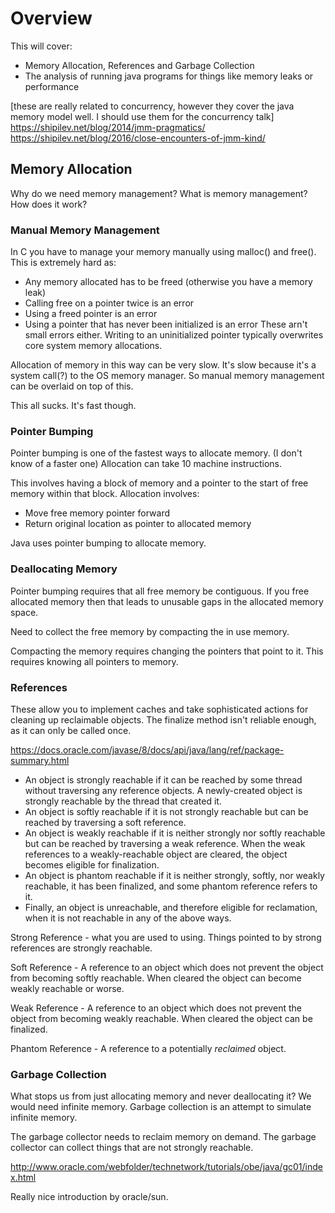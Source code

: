 Overview
========

This will cover:
 * Memory Allocation, References and Garbage Collection
 * The analysis of running java programs for things like memory leaks or performance

[these are really related to concurrency, however they cover the java memory model well.
 I should use them for the concurrency talk]
https://shipilev.net/blog/2014/jmm-pragmatics/
https://shipilev.net/blog/2016/close-encounters-of-jmm-kind/

Memory Allocation
-----------------

Why do we need memory management?
What is memory management?
How does it work?

### Manual Memory Management

In C you have to manage your memory manually using malloc() and free().
This is extremely hard as:
 * Any memory allocated has to be freed (otherwise you have a memory leak)
 * Calling free on a pointer twice is an error
 * Using a freed pointer is an error
 * Using a pointer that has never been initialized is an error
These arn't small errors either.
Writing to an uninitialized pointer typically overwrites core system memory allocations.

Allocation of memory in this way can be very slow.
It's slow because it's a system call(?) to the OS memory manager.
So manual memory management can be overlaid on top of this.

This all sucks.
It's fast though.

### Pointer Bumping

Pointer bumping is one of the fastest ways to allocate memory. (I don't know of a faster one)
Allocation can take 10 machine instructions.

This involves having a block of memory and a pointer to the start of free memory within that block.
Allocation involves:

 * Move free memory pointer forward
 * Return original location as pointer to allocated memory

Java uses pointer bumping to allocate memory.

### Deallocating Memory

Pointer bumping requires that all free memory be contiguous.
If you free allocated memory then that leads to unusable gaps in the allocated memory space.

Need to collect the free memory by compacting the in use memory.

Compacting the memory requires changing the pointers that point to it.
This requires knowing all pointers to memory.

### References

These allow you to implement caches and take sophisticated actions for cleaning up reclaimable objects.
The finalize method isn't reliable enough, as it can only be called once.

https://docs.oracle.com/javase/8/docs/api/java/lang/ref/package-summary.html

 * An object is strongly reachable if it can be reached by some thread without traversing any reference objects. A newly-created object is strongly reachable by the thread that created it.
 * An object is softly reachable if it is not strongly reachable but can be reached by traversing a soft reference.
 * An object is weakly reachable if it is neither strongly nor softly reachable but can be reached by traversing a weak reference. When the weak references to a weakly-reachable object are cleared, the object becomes eligible for finalization.
 * An object is phantom reachable if it is neither strongly, softly, nor weakly reachable, it has been finalized, and some phantom reference refers to it.
 * Finally, an object is unreachable, and therefore eligible for reclamation, when it is not reachable in any of the above ways. 

Strong Reference - what you are used to using.
Things pointed to by strong references are strongly reachable.

Soft Reference - A reference to an object which does not prevent the object from becoming softly reachable.
When cleared the object can become weakly reachable or worse.

Weak Reference - A reference to an object which does not prevent the object from becoming weakly reachable.
When cleared the object can be finalized.

Phantom Reference - A reference to a potentially *reclaimed* object.

### Garbage Collection

What stops us from just allocating memory and never deallocating it?
We would need infinite memory.
Garbage collection is an attempt to simulate infinite memory.

The garbage collector needs to reclaim memory on demand.
The garbage collector can collect things that are not strongly reachable.

http://www.oracle.com/webfolder/technetwork/tutorials/obe/java/gc01/index.html

Really nice introduction by oracle/sun.
